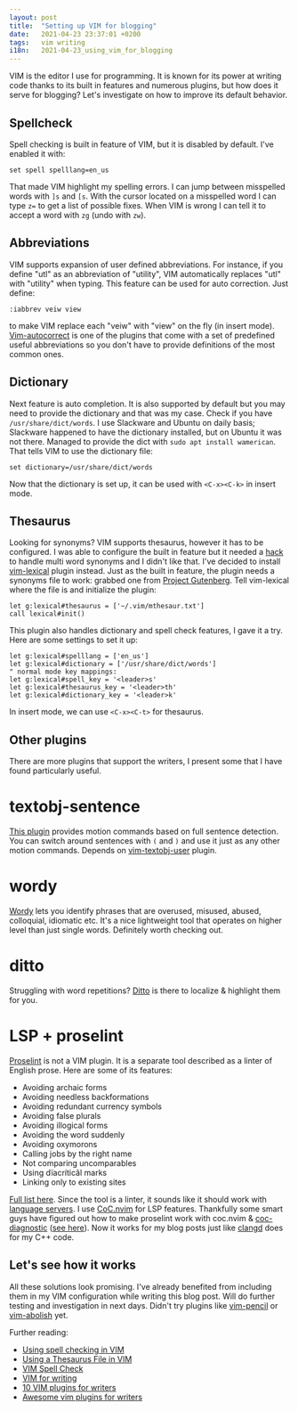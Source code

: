 ```yaml
---
layout: post
title:  "Setting up VIM for blogging"
date:   2021-04-23 23:37:01 +0200
tags:   vim writing
i18n:   2021-04-23_using_vim_for_blogging
---
```

VIM is the editor I use for programming. It is known for its power at writing code thanks to its built in features and numerous plugins, but how does it serve for blogging? Let's investigate on how to improve its default behavior.

## Spellcheck

Spell checking is built in feature of VIM, but it is disabled by default. I've enabled it with:

```vim
set spell spelllang=en_us
```

That made VIM highlight my spelling errors. I can jump between misspelled words with `]s` and `[s`. With the cursor located on a misspelled word I can type `z=` to get a list of possible fixes. When VIM is wrong I can tell it to accept a word with `zg` (undo with `zw`).

## Abbreviations

VIM supports expansion of user defined abbreviations. For instance, if you define "utl" as an abbreviation of "utility", VIM automatically replaces "utl" with "utility" when typing. This feature can be used for auto correction. Just define:

```vim
:iabbrev veiw view
```

to make VIM replace each "veiw" with "view" on the fly (in insert mode). [Vim-autocorrect](https://github.com/panozzaj/vim-autocorrect) is one of the plugins that come with a set of predefined useful abbreviations so you don't have to provide definitions of the most common ones.

## Dictionary

Next feature is auto completion. It is also supported by default but you may need to provide the dictionary and that was my case. Check if you have `/usr/share/dict/words`. I use Slackware and Ubuntu on daily basis; Slackware happened to have the dictionary installed, but on Ubuntu it was not there. Managed to provide the dict with `sudo apt install wamerican`. That tells VIM to use the dictionary file:

```vim
set dictionary=/usr/share/dict/words
```

Now that the dictionary is set up, it can be used with `<C-x><C-k>` in insert mode.

## Thesaurus

Looking for synonyms? VIM supports thesaurus, however it has to be configured. I was able to configure the built in feature but it needed a [hack](https://www.reddit.com/r/vim/comments/55y53e/allow_spaces_in_thesaurus_entries/) to handle multi word synonyms and I didn't like that. I've decided to install [vim-lexical](https://github.com/preservim/vim-lexical) plugin instead. Just as the built in feature, the plugin needs a synonyms file to work: grabbed one from [Project Gutenberg](https://www.gutenberg.org/ebooks/3200). Tell vim-lexical where the file is and initialize the plugin:


```vim
let g:lexical#thesaurus = ['~/.vim/mthesaur.txt']
call lexical#init()
```

This plugin also handles dictionary and spell check features, I gave it a try. Here are some settings to set it up:

```vim
let g:lexical#spelllang = ['en_us']
let g:lexical#dictionary = ['/usr/share/dict/words']
" normal mode key mappings:
let g:lexical#spell_key = '<leader>s'
let g:lexical#thesaurus_key = '<leader>th'
let g:lexical#dictionary_key = '<leader>k'
```

In insert mode, we can use `<C-x><C-t>` for thesaurus.

## Other plugins

There are more plugins that support the writers, I present some that I have found particularly useful.

# textobj-sentence

[This plugin](https://github.com/preservim/vim-textobj-sentence) provides motion commands based on full sentence detection. You can switch around sentences with `(` and `)` and use it just as any other motion commands. Depends on [vim-textobj-user](https://github.com/kana/vim-textobj-user) plugin.

# wordy

[Wordy](https://github.com/preservim/vim-wordy) lets you identify phrases that are overused, misused, abused, colloquial, idiomatic etc. It's a nice lightweight tool that operates on higher level than just single words. Definitely worth checking out.

# ditto

Struggling with word repetitions? [Ditto](https://github.com/dbmrq/vim-ditto) is there to localize & highlight them for you.

# LSP + proselint

[Proselint](http://proselint.com/) is not a VIM plugin. It is a separate tool described as a linter of English prose. Here are some of its features:

- Avoiding archaic forms
- Avoiding needless backformations
- Avoiding redundant currency symbols
- Avoiding false plurals
- Avoiding illogical forms
- Avoiding the word suddenly
- Avoiding oxymorons
- Calling jobs by the right name
- Not comparing uncomparables
- Using dïacríticâl marks
- Linking only to existing sites

[Full list here](https://github.com/amperser/proselint#checks). Since the tool is a linter, it sounds like it should work with [language servers](https://langserver.org/). I use [CoC.nvim](https://github.com/neoclide/coc.nvim) for LSP features. Thankfully some smart guys have figured out how to make proselint work with coc.nvim & [coc-diagnostic](https://github.com/iamcco/coc-diagnostic) ([see here](https://github.com/neoclide/coc.nvim/discussions/2028)). Now it works for my blog posts just like [clangd](https://clangd.llvm.org/) does for my C++ code.

## Let's see how it works

All these solutions look promising. I've already benefited from including them in my VIM configuration while writing this blog post. Will do further testing and investigation in next days. Didn't try plugins like [vim-pencil](https://github.com/preservim/vim-pencil) or [vim-abolish](https://github.com/tpope/vim-abolish) yet.

Further reading:
- [Using spell checking in VIM](https://www.linux.com/training-tutorials/using-spell-checking-vim/)
- [Using a Thesaurus File in VIM](https://thesynack.com/posts/vim-thesaurus/)
- [VIM Spell Check](https://linuxhint.com/vim_spell_check/)
- [VIM for writing](https://www.naperwrimo.org/wiki/index.php?title=Vim_for_Writers)
- [10 VIM plugins for writers](https://tomfern.com/posts/vim-for-writers)
- [Awesome vim plugins for writers](https://opensource.com/article/17/2/vim-plugins-writers)
